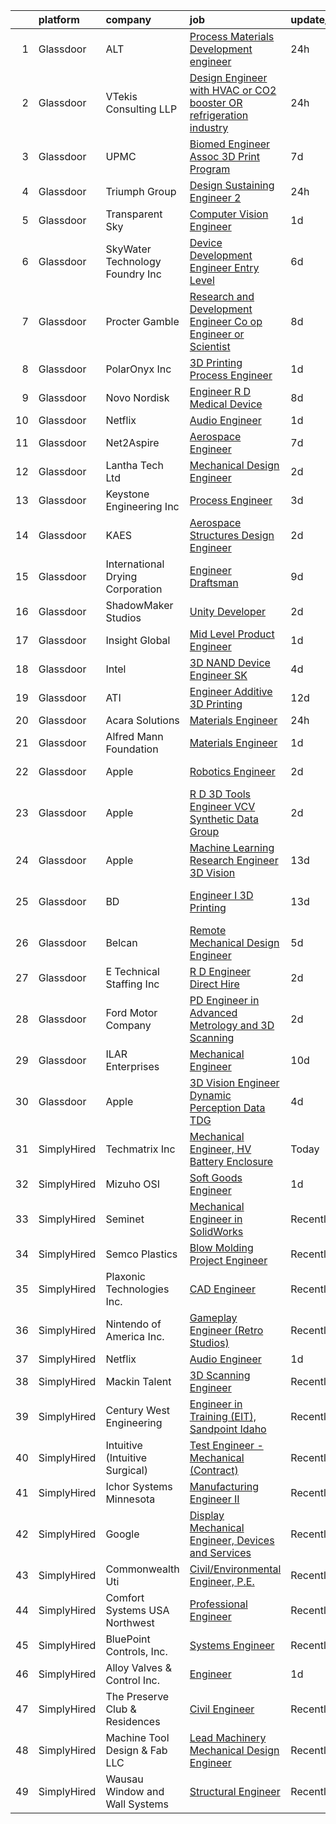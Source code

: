 

|    | platform    | company                          | job                                                                                                                                                                                                                                                                                                                                                                                                                                                                                                                                                                                                                                                                                                                                                                                                                                                                                                                                                                                                                                                                                                                                                                                                                                                                                                                                                                                               | update_time   | location                   |
|---:|:------------|:---------------------------------|:--------------------------------------------------------------------------------------------------------------------------------------------------------------------------------------------------------------------------------------------------------------------------------------------------------------------------------------------------------------------------------------------------------------------------------------------------------------------------------------------------------------------------------------------------------------------------------------------------------------------------------------------------------------------------------------------------------------------------------------------------------------------------------------------------------------------------------------------------------------------------------------------------------------------------------------------------------------------------------------------------------------------------------------------------------------------------------------------------------------------------------------------------------------------------------------------------------------------------------------------------------------------------------------------------------------------------------------------------------------------------------------------------|:--------------|:---------------------------|
|  1 | Glassdoor   | ALT                              | [Process Materials Development engineer](https://www.glassdoor.com/partner/jobListing.htm?pos=122&ao=1136043&s=58&guid=000001821f90e63695196bed63f1558b&src=GD_JOB_AD&t=SR&vt=w&cs=1_ba7e1c3d&cb=1658386966641&jobListingId=1008018768127&jrtk=3-0-1g8fp1pno2hen001-1g8fp1po5g4er800-9b757e6aea5ef93c-)                                                                                                                                                                                                                                                                                                                                                                                                                                                                                                                                                                                                                                                                                                                                                                                                                                                                                                                                                                                                                                                                                           | 24h           | Santa Barbara, CA          |
|  2 | Glassdoor   | VTekis Consulting LLP            | [Design Engineer with HVAC or CO2 booster OR refrigeration industry](https://www.glassdoor.com/partner/jobListing.htm?pos=127&ao=1136043&s=58&guid=000001821f90e63695196bed63f1558b&src=GD_JOB_AD&t=SR&vt=w&cs=1_a815d22b&cb=1658386966642&jobListingId=1008018894578&jrtk=3-0-1g8fp1pno2hen001-1g8fp1po5g4er800-f00140fe4a55f089-)                                                                                                                                                                                                                                                                                                                                                                                                                                                                                                                                                                                                                                                                                                                                                                                                                                                                                                                                                                                                                                                               | 24h           | Conyers, GA                |
|  3 | Glassdoor   | UPMC                             | [Biomed Engineer  Assoc 3D Print Program](https://www.glassdoor.com/partner/jobListing.htm?pos=119&ao=1136043&s=58&guid=000001821f90e63695196bed63f1558b&src=GD_JOB_AD&t=SR&vt=w&cs=1_9d14b1f5&cb=1658386966640&jobListingId=1008003762431&jrtk=3-0-1g8fp1pno2hen001-1g8fp1po5g4er800-3137e57893fddb60-)                                                                                                                                                                                                                                                                                                                                                                                                                                                                                                                                                                                                                                                                                                                                                                                                                                                                                                                                                                                                                                                                                          | 7d            | Pittsburgh, PA             |
|  4 | Glassdoor   | Triumph Group                    | [Design Sustaining Engineer 2](https://www.glassdoor.com/partner/jobListing.htm?pos=130&ao=1136043&s=58&guid=000001821f90e63695196bed63f1558b&src=GD_JOB_AD&t=SR&vt=w&cs=1_a2d0248b&cb=1658386966642&jobListingId=1008018391550&jrtk=3-0-1g8fp1pno2hen001-1g8fp1po5g4er800-0d1de5c25e49601f-)                                                                                                                                                                                                                                                                                                                                                                                                                                                                                                                                                                                                                                                                                                                                                                                                                                                                                                                                                                                                                                                                                                     | 24h           | Park City, UT              |
|  5 | Glassdoor   | Transparent Sky                  | [Computer Vision Engineer](https://www.glassdoor.com/partner/jobListing.htm?pos=102&ao=1110586&s=58&guid=000001821f90e63695196bed63f1558b&src=GD_JOB_AD&t=SR&vt=w&ea=1&cs=1_775247ef&cb=1658386966638&jobListingId=1008014503690&cpc=1120CD366D53BFD9&jrtk=3-0-1g8fp1pno2hen001-1g8fp1po5g4er800-a7708b093ce357b8--6NYlbfkN0DAwgduWqBP7ymGN-lTADpinz2i-23XbRAyg5ywqS-MDfYRIU0B2snNlMTm7Mvj1VS2oNICVM18BAhIzGhyy0B9acOPktg1RkCWI4EPtSxnSp7D_NKkgNqLa_jPivaLafOGr3giEN4-v3wLooakYB-72W_72ed-4LY3vh5-D_GWcWl5rCesOrzrZRiE4d7XXObECrwO6y9GrLwPjrU5Gun5BXPhKxCXXxDLq7biJ5DmVSE9Ue11a9_abn3qFFgXEmgfeZ6s_lxUchcbZy4aZ5JqfA-YmWaigySSHUhmRPzfIx8JCswWh4m8OLZ6M9gY_2SzSmRpBEIcxZBdGXW0misWm4bc4Hprhz4t-IuGE7MoOchHTjTUhFR9tDiO2HiIa67dJo4k8JKa2oPTy6zX4qH7p72ANX2_2aPzkYSBhn_YzQWxcejZ3960Ic7LnUgZeLD9KN6hnlw6goTQL5QgoBy9dcx-c2U33qMkuWgE3FDbTKWcL6D5SSy5_1OEmm8rbvc%3D)                                                                                                                                                                                                                                                                                                                                                                                                                                                                                                                                 | 1d            | Albuquerque, NM            |
|  6 | Glassdoor   | SkyWater Technology Foundry  Inc | [Device Development Engineer   Entry Level](https://www.glassdoor.com/partner/jobListing.htm?pos=125&ao=1136043&s=58&guid=000001821f90e63695196bed63f1558b&src=GD_JOB_AD&t=SR&vt=w&ea=1&cs=1_5f4d6e8d&cb=1658386966642&jobListingId=1008006137778&jrtk=3-0-1g8fp1pno2hen001-1g8fp1po5g4er800-73eb5bd4753d75ef-)                                                                                                                                                                                                                                                                                                                                                                                                                                                                                                                                                                                                                                                                                                                                                                                                                                                                                                                                                                                                                                                                                   | 6d            | Bloomington, MN            |
|  7 | Glassdoor   | Procter   Gamble                 | [Research and Development Engineer   Co op   Engineer or Scientist](https://www.glassdoor.com/partner/jobListing.htm?pos=110&ao=1136043&s=58&guid=000001821f90e63695196bed63f1558b&src=GD_JOB_AD&t=SR&vt=w&cs=1_3cab3773&cb=1658386966639&jobListingId=1008000539005&jrtk=3-0-1g8fp1pno2hen001-1g8fp1po5g4er800-790759f4fcf52c62-)                                                                                                                                                                                                                                                                                                                                                                                                                                                                                                                                                                                                                                                                                                                                                                                                                                                                                                                                                                                                                                                                | 8d            | Mason, OH                  |
|  8 | Glassdoor   | PolarOnyx  Inc                   | [3D Printing Process Engineer](https://www.glassdoor.com/partner/jobListing.htm?pos=121&ao=1136043&s=58&guid=000001821f90e63695196bed63f1558b&src=GD_JOB_AD&t=SR&vt=w&ea=1&cs=1_797fda23&cb=1658386966641&jobListingId=1008014865549&jrtk=3-0-1g8fp1pno2hen001-1g8fp1po5g4er800-8e7b559ff228c67b-)                                                                                                                                                                                                                                                                                                                                                                                                                                                                                                                                                                                                                                                                                                                                                                                                                                                                                                                                                                                                                                                                                                | 1d            | Chapel Hill, NC            |
|  9 | Glassdoor   | Novo Nordisk                     | [Engineer   R D  Medical Device](https://www.glassdoor.com/partner/jobListing.htm?pos=112&ao=1136043&s=58&guid=000001821f90e63695196bed63f1558b&src=GD_JOB_AD&t=SR&vt=w&cs=1_2c21306d&cb=1658386966639&jobListingId=1008000809727&jrtk=3-0-1g8fp1pno2hen001-1g8fp1po5g4er800-87aaeb9893a5c5cb-)                                                                                                                                                                                                                                                                                                                                                                                                                                                                                                                                                                                                                                                                                                                                                                                                                                                                                                                                                                                                                                                                                                   | 8d            | Fremont, CA                |
| 10 | Glassdoor   | Netflix                          | [Audio Engineer](https://www.glassdoor.com/partner/jobListing.htm?pos=109&ao=1136043&s=58&guid=000001821f90e63695196bed63f1558b&src=GD_JOB_AD&t=SR&vt=w&cs=1_486a8e88&cb=1658386966639&jobListingId=1008015997451&jrtk=3-0-1g8fp1pno2hen001-1g8fp1po5g4er800-f56fa1ba437b8b5b-)                                                                                                                                                                                                                                                                                                                                                                                                                                                                                                                                                                                                                                                                                                                                                                                                                                                                                                                                                                                                                                                                                                                   | 1d            | Remote                     |
| 11 | Glassdoor   | Net2Aspire                       | [Aerospace Engineer](https://www.glassdoor.com/partner/jobListing.htm?pos=118&ao=1136043&s=58&guid=000001821f90e63695196bed63f1558b&src=GD_JOB_AD&t=SR&vt=w&ea=1&cs=1_a4c530aa&cb=1658386966640&jobListingId=1008002742890&jrtk=3-0-1g8fp1pno2hen001-1g8fp1po5g4er800-e54aa9beed99a5e6-)                                                                                                                                                                                                                                                                                                                                                                                                                                                                                                                                                                                                                                                                                                                                                                                                                                                                                                                                                                                                                                                                                                          | 7d            | Remote                     |
| 12 | Glassdoor   | Lantha Tech Ltd                  | [Mechanical Design Engineer](https://www.glassdoor.com/partner/jobListing.htm?pos=101&ao=1110586&s=58&guid=000001821f90e63695196bed63f1558b&src=GD_JOB_AD&t=SR&vt=w&ea=1&cs=1_3378f267&cb=1658386966638&jobListingId=1008012322344&cpc=4F748F1840550ABC&jrtk=3-0-1g8fp1pno2hen001-1g8fp1po5g4er800-aecc4682727bf823--6NYlbfkN0BD1JV-se38CEFi7g6uJJMAHXE9ewcbs8A4sdF_2S3hfZ23yw9VajU8yHFHM63xIRrwBEozH-3pW9nU0kxSn3bT2QZw6Q0YWC1RfXEiE2anNEGKUMCSLsSbS5DUK3djX51mMWlHekCWnLLIqcsDQmRKAl27oIbOCSIuwfPMweDWnXCNU4ih7nujdrd0TKBNd_HcX5CESsTk-wBKxhGWGhyCdku1K33WQwG5TRPqF-JfCdC3zXzI744vpYRQ-DOhn98vsCI1PHdWiPwcELIqRuSl8cTvz4Bo4z_yyO6dS_XEM4H6DIqZA6Kd0STjaeJLsOng9JH9XW-jkfxzVstoWiZuR7oJQjN5_NY3ErMZOvsJIYjL_Wv6jwKtjceHKYlHnOFxISzbTx70js3NbR0GLykp8S-aB_eTRXW9uUmstKsAFaaSxwBIie5lVVlRuGnr8CyH6O7LcPGJlCDv6iFo6Rc4j3zcOEbVgnxEal8mdjlCkzwFinLOuZz1mgTyCbpRB4M%3D)                                                                                                                                                                                                                                                                                                                                                                                                                                                                                                                               | 2d            | Remote                     |
| 13 | Glassdoor   | Keystone Engineering Inc         | [Process Engineer](https://www.glassdoor.com/partner/jobListing.htm?pos=124&ao=1136043&s=58&guid=000001821f90e63695196bed63f1558b&src=GD_JOB_AD&t=SR&vt=w&ea=1&cs=1_d4c9fb6e&cb=1658386966642&jobListingId=1008010171508&jrtk=3-0-1g8fp1pno2hen001-1g8fp1po5g4er800-fd3f6deeea448a41-)                                                                                                                                                                                                                                                                                                                                                                                                                                                                                                                                                                                                                                                                                                                                                                                                                                                                                                                                                                                                                                                                                                            | 3d            | Houston, TX                |
| 14 | Glassdoor   | KAES                             | [Aerospace Structures Design Engineer](https://www.glassdoor.com/partner/jobListing.htm?pos=114&ao=1136043&s=58&guid=000001821f90e63695196bed63f1558b&src=GD_JOB_AD&t=SR&vt=w&ea=1&cs=1_edd78e40&cb=1658386966640&jobListingId=1008013152395&jrtk=3-0-1g8fp1pno2hen001-1g8fp1po5g4er800-34b2477034482aed-)                                                                                                                                                                                                                                                                                                                                                                                                                                                                                                                                                                                                                                                                                                                                                                                                                                                                                                                                                                                                                                                                                        | 2d            | Remote                     |
| 15 | Glassdoor   | International Drying Corporation | [Engineer Draftsman](https://www.glassdoor.com/partner/jobListing.htm?pos=128&ao=1136043&s=58&guid=000001821f90e63695196bed63f1558b&src=GD_JOB_AD&t=SR&vt=w&ea=1&cs=1_92fdb2c6&cb=1658386966642&jobListingId=1007998191651&jrtk=3-0-1g8fp1pno2hen001-1g8fp1po5g4er800-402d25b1d4e89d5a-)                                                                                                                                                                                                                                                                                                                                                                                                                                                                                                                                                                                                                                                                                                                                                                                                                                                                                                                                                                                                                                                                                                          | 9d            | Huntley, IL                |
| 16 | Glassdoor   | ShadowMaker Studios              | [Unity Developer](https://www.glassdoor.com/partner/jobListing.htm?pos=123&ao=1136043&s=58&guid=000001821f90e63695196bed63f1558b&src=GD_JOB_AD&t=SR&vt=w&ea=1&cs=1_3f7f5955&cb=1658386966641&jobListingId=1008012133994&jrtk=3-0-1g8fp1pno2hen001-1g8fp1po5g4er800-47599d259b71b965-)                                                                                                                                                                                                                                                                                                                                                                                                                                                                                                                                                                                                                                                                                                                                                                                                                                                                                                                                                                                                                                                                                                             | 2d            | Remote                     |
| 17 | Glassdoor   | Insight Global                   | [Mid Level Product Engineer](https://www.glassdoor.com/partner/jobListing.htm?pos=107&ao=1110586&s=58&guid=000001821f90e63695196bed63f1558b&src=GD_JOB_AD&t=SR&vt=w&ea=1&cs=1_bca0b0d0&cb=1658386966639&jobListingId=1008015552685&cpc=8795CF9063CD573D&jrtk=3-0-1g8fp1pno2hen001-1g8fp1po5g4er800-807097327361fcf7--6NYlbfkN0BKkHZu3wF05EeDimN_p6sYpKCMArvwa95YdH7UpkaBCkTAlOdu2lVgOjnIvSmYTqclLnow-A6yg8X3gUklNeEGLdp2BsYXaipN_P-jcynxMyJ7npV4Aw_NOSw3ewiJ5DYCv9VWwW1sCodpjcbM1Jzlib-NMjkMyK762SoRqWs0Wl6pLgfLxBU-JfVhW3eSGe-1iHMhD5fdanRuUSrkzasHzYIX0mr_x1-kEAEGycHxWnXzrI5wQ5e_zC7hmBuq1x4nzjLguWLrLEYkOCjPfb23be2rwP416ZYVMS9eKqzvbK48Ba0fjZinG7QgjTja4UNVb9Tha1UovpnI8XV1_8Ya3tAMwamd31rh0n5t2dlTSmOtvcoLdgyJ8NndhhJ4I-sT_6r-DBBWXD4L_y1uaJ4dccs6dyj2NNoFvvSerDeERSeHWcwVmiWYw-bFO0ynKRSOwGCOYyAqIKqfmmoCiD_PN10g6yJE_PmdpYhKL3j9J_BC3q6euHe7qpcnk-BgGoSCYvutAqt_EQ%3D%3D)                                                                                                                                                                                                                                                                                                                                                                                                                                                                                                                 | 1d            | Remote                     |
| 18 | Glassdoor   | Intel                            | [3D NAND Device Engineer  SK ](https://www.glassdoor.com/partner/jobListing.htm?pos=111&ao=1136043&s=58&guid=000001821f90e63695196bed63f1558b&src=GD_JOB_AD&t=SR&vt=w&cs=1_e6134053&cb=1658386966639&jobListingId=1008009431771&jrtk=3-0-1g8fp1pno2hen001-1g8fp1po5g4er800-747effcda1858362-)                                                                                                                                                                                                                                                                                                                                                                                                                                                                                                                                                                                                                                                                                                                                                                                                                                                                                                                                                                                                                                                                                                     | 4d            | Santa Clara, CA            |
| 19 | Glassdoor   | ATI                              | [Engineer  Additive   3D Printing ](https://www.glassdoor.com/partner/jobListing.htm?pos=113&ao=1136043&s=58&guid=000001821f90e63695196bed63f1558b&src=GD_JOB_AD&t=SR&vt=w&ea=1&cs=1_b4660602&cb=1658386966640&jobListingId=1007993265996&jrtk=3-0-1g8fp1pno2hen001-1g8fp1po5g4er800-09df6aad6b922a88-)                                                                                                                                                                                                                                                                                                                                                                                                                                                                                                                                                                                                                                                                                                                                                                                                                                                                                                                                                                                                                                                                                           | 12d           | New Britain, CT            |
| 20 | Glassdoor   | Acara Solutions                  | [Materials Engineer](https://www.glassdoor.com/partner/jobListing.htm?pos=105&ao=1110586&s=58&guid=000001821f90e63695196bed63f1558b&src=GD_JOB_AD&t=SR&vt=w&ea=1&cs=1_cd7d9c6d&cb=1658386966639&jobListingId=1008018546390&cpc=C19BE7EA145E205E&jrtk=3-0-1g8fp1pno2hen001-1g8fp1po5g4er800-34b357b4be3f912a--6NYlbfkN0BQuJXpfawXtfhwzLerQhC04iCxGrelUvn_xttDeop7CMmG32gURwRxhPm_v2B23n5OkrYe1TiIdkO6EmcEcVTHD25pCVlcYI9kr9vi05nYSWAbVfogRAqiCvzf33szoFmUWV3Ffu2WK00wBm-pDFyUhS3nVX12V-emr8oL6KeZ6X8iF9BMG2vmt6fP8iKcGA4a1LW5ks-LGeDeKbF4LeNjIhoTkQgb6E9wurGnuPtRkb7irirFBlKchua1aN3IhpmtK4GYt2R6nCP5ed4_0KgULdIAW8r1CP7VfqiNxD6D7e0mvLm9pxmf6Uq8zat5fI_-y-K2-Mt7ewn2x0dBFcm60RZr7yqcLR6V7F3RCUSWp-XNof94fZFhZsZjFmR0jJr39ZcvBe3ycq0WFAdSB8HSeyn7xl5wgxdp0Y4JZJ63Ln4E0X2KS9lfSLHPPkwi9sEDTd4eItRo7EbxrYOq6QQTYs3ClQw9OUzFVTZjSHgNTIiWHDWHk7wfN5OgGaUDPX4EeRp7AqOuD_d4S_EV-ggVcy8lYPzTVclmsqNULkCFbsUfBxymFzSyao-7ZWxcOAmJJD-dUvbni_n9paY7o3ge98_bxLY3NmzXeIHYGXXsF_g0o-kvFuiPn0SK0ZNasQkYdxUdPXP86ExiZkXXbT-HGcFP0N-T_tyzNSwbNT1MASrBZqjOAgeFlGh4Ddi_CyG0f_E7ozsO383Bs9okHZwdbTmdIyeC6Ys%3D)                                                                                                                                                                                                                                                                                                       | 24h           | Valencia, CA               |
| 21 | Glassdoor   | Alfred Mann Foundation           | [Materials Engineer](https://www.glassdoor.com/partner/jobListing.htm?pos=103&ao=1110586&s=58&guid=000001821f90e63695196bed63f1558b&src=GD_JOB_AD&t=SR&vt=w&ea=1&cs=1_826efca2&cb=1658386966638&jobListingId=1008015500863&cpc=AD396490361E83B7&jrtk=3-0-1g8fp1pno2hen001-1g8fp1po5g4er800-7eb41e2c088ba521--6NYlbfkN0AuWoNI2TjmWGQXqGGc-tLVRarSKFndTjm8tWFmeSAGlMDtvH75jVYaMytDLugdxpCFlBhpRM7O37HLqVeTKItlQUzd0ymBolo4wcb-KLofs6p232ydephXklkTAZFpu0SEByAqfksMINFG6_Fefg49WRD4-quZzxEh1iW-7F-X7yGkKlVgAUEn4VmcfhawOqyyJm8BMZViaT5VQfg2sMv-fHt9tTfLaMtIbmWvLR4z2mGJv1mES55pDbeo84xPdzn75MLIvxJxbZZGljHfkP0bcA__D3oDQ9nhnFrR6VZo7GW2oHeAAiI-8-m7cgmsck1vHIqh_p-LY-CcqcgSkhvJi1ASccFdZZsJPEjWob_OgIrFhC_nWmu5QlBXikHTIzsFbcicc6iaV8pwczN55UUhV-iTKqNkPzq6ZlvSPJUlF1capu36F4C8_mhI_EgT5npgtKkeOOK3dri90S6GYCAROk9RR9XCgIflgfjsNfpnf_IYggqpp3d6mdAVRSyIchztPepWCN0EMU7CPk_1NA5K)                                                                                                                                                                                                                                                                                                                                                                                                                                                                                                                     | 1d            | Valencia, CA               |
| 22 | Glassdoor   | Apple                            | [Robotics Engineer](https://www.glassdoor.com/partner/jobListing.htm?pos=116&ao=1136043&s=58&guid=000001821f90e63695196bed63f1558b&src=GD_JOB_AD&t=SR&vt=w&cs=1_5fb5f8ac&cb=1658386966640&jobListingId=1008011764428&jrtk=3-0-1g8fp1pno2hen001-1g8fp1po5g4er800-c7eac03d9084a2df-)                                                                                                                                                                                                                                                                                                                                                                                                                                                                                                                                                                                                                                                                                                                                                                                                                                                                                                                                                                                                                                                                                                                | 2d            | Cupertino, CA              |
| 23 | Glassdoor   | Apple                            | [R D 3D Tools Engineer  VCV Synthetic Data Group](https://www.glassdoor.com/partner/jobListing.htm?pos=104&ao=1110586&s=58&guid=000001821f90e63695196bed63f1558b&src=GD_JOB_AD&t=SR&vt=w&cs=1_95c3f0c1&cb=1658386966638&jobListingId=1008011631925&cpc=6FC5BA77C9A4CD78&jrtk=3-0-1g8fp1pno2hen001-1g8fp1po5g4er800-4df676c2e13f7c6f--6NYlbfkN0BvKrLyj5gPmtZO9T8euul8TCxuuKNOtzRJOomxnwSEodTz2Bc-sPZl8WPllYOnI2jRAwbqYtCDSM2NaypT2bv9zNRDusitbExnmh9yaDCWqtVlBcCtkUdwsrkNbXEo9iMcl4JyRDwD_dHGsCaOtQuxQRUde536nTFcfviIrUnxMBCwsCuCLpQNn2MIORIorb3sg97RBZ8bQpwrvXdTKEB2NG0eCejcl_HnTuOazbIeBeKhiglRg4esoEF2Fu2RcI0Y9INiagZGP4-XEQHEIqco9ATTn3hO2dK5hqLHRVdXAyYQCOcOipwz0Xu5IdHIoM-Kgk7JQxjYGwG9tU7VQBgs1AWPqgJ6DYHyCCDSuQbeuN_EYkArwceKPzUSBah6hPa5Eu3Nn-vQdsah-g2mNUZNy35stezM_x95-_K945bA_o1ryiif0UaqsOeI_zVjuy557vgIDJYEyQOWMmbfVhfZlKfa99YYI1vPTn5xcFPrRWyOXoF3M4Io9hLefWe3H9SC6pXcdccR4QfTv6oJW9hUdEj21caiv2BVda2b56sC13R-Xkgby42ByahKRFv6h9c9pJ4xGlWZpwP-1VIE90A9QS1_hmg9Wi2bw_WWcGp9hzseYmRUdrm59zW6mz4eMrsxNAs2V-GHje-bB-4sKU-WRTQHabrUj4gtqaDiTAWgc1STVRz5siANiglDQWQsk3-yFDxXOBATOyH3Q1LQLIkczxo365Fm0XPMk9gU-9-nV3bnN0WEVUoOv2OOQKXHcwhhasajj85RDuRHVz8scDLGeXc8LcOe7xT_s-j2Uf17sb6OPP7nHKPM_AubH620xctZ_PVqTJ_SbkmeFlWbSLRsM5NTVsIqxnWCBnbv2sjN8ZVtg19WUWP7HLt6PSUZJ-PQm1vCmkASpQPPLFd_taAKk_2uL6nEFj6_GzB2vsel9KN-tIHkKC8IfTeTbyam27RuhGPZgOTFxnIxQRW62BJPDq3POlY8H1kHjRt1T5ZIlw%3D%3D) | 2d            | San Diego, CA              |
| 24 | Glassdoor   | Apple                            | [Machine Learning Research Engineer   3D Vision](https://www.glassdoor.com/partner/jobListing.htm?pos=120&ao=1136043&s=58&guid=000001821f90e63695196bed63f1558b&src=GD_JOB_AD&t=SR&vt=w&cs=1_8b2a1509&cb=1658386966641&jobListingId=1007991720706&jrtk=3-0-1g8fp1pno2hen001-1g8fp1po5g4er800-15cfa3813f5aea83-)                                                                                                                                                                                                                                                                                                                                                                                                                                                                                                                                                                                                                                                                                                                                                                                                                                                                                                                                                                                                                                                                                   | 13d           | Cupertino, CA              |
| 25 | Glassdoor   | BD                               | [Engineer I   3D Printing](https://www.glassdoor.com/partner/jobListing.htm?pos=129&ao=1136043&s=58&guid=000001821f90e63695196bed63f1558b&src=GD_JOB_AD&t=SR&vt=w&cs=1_1f93bcb2&cb=1658386966642&jobListingId=1007989916477&jrtk=3-0-1g8fp1pno2hen001-1g8fp1po5g4er800-dba014a7359e2a6c-)                                                                                                                                                                                                                                                                                                                                                                                                                                                                                                                                                                                                                                                                                                                                                                                                                                                                                                                                                                                                                                                                                                         | 13d           | Research Triangle Park, NC |
| 26 | Glassdoor   | Belcan                           | [ Remote Mechanical Design Engineer](https://www.glassdoor.com/partner/jobListing.htm?pos=106&ao=1110586&s=58&guid=000001821f90e63695196bed63f1558b&src=GD_JOB_AD&t=SR&vt=w&ea=1&cs=1_260f821b&cb=1658386966639&jobListingId=1008009121860&cpc=0C139D4CAD5A6DB2&jrtk=3-0-1g8fp1pno2hen001-1g8fp1po5g4er800-0b259f0cbec7af37--6NYlbfkN0DXzDzZ1Oulz9LSjzVbF8otUHEujJfFPwzVdyJWZPnyGP21i8g1idx-A-BThzGW7o92tXPgYQrtREZMYWaXwD7nICb6dMDZfgCo1S-EjGDQbHhcK6wXMAgBwyuFcThMLQbZ98ygRLJzBYEVP1iqCZa9T_doEXvbXW-eNWw2M6tJWdNYX1w130Zz7Gwg2QD0UIgxr7mtxLPYtRq0cYayr7ElEOEvEYz5z_hV-XZATeB27EyfTCcfXWcUhSwcjKwohHXMXW2a_GU9GZPpmWOCG_UwZRjJJlRN7IGOXh6BbdhLqRoEm3M9siCuKifIvG0H9fgjamj_0D4ukzskoDvqvFIzevymmMdXYGaYD1L549WkJ-PKQ11BT5RkmJLBnJujtWTlylPQ-jebkRqwRPEDCYUlA6pYvnAsoOjTUuTTaEiC_6yJ902JP5sIXwqDBmALqPRNAoGu3__55Sya3YV6oLc-QVtlyic7UAujwxZm3PjzYQi3_X7jTIqCm-Ndt97sn_F8Gn16e6-VJ5rqkNNqiEFazSNStZx5spG78TFc8Bve5iynDIi-Zw7hzHbGZvoySIlUQGIUDb46D-8w1CHSyPM9IRNJPziYjo4yl_-mbvbYo28jdB6YZAZIlZdQyzf1GBUZhjUHdro0-2TjloBwMNJndDIFhg7e6jEgnZACvWtCFUcVp3ZKQIUyLjfG_Oyqrx8S7II5sEoMvZSjwsMAbhQfKQH9uoMwKRKeGvW2fr3XR8Tlr6RcZOjKYLuWqoTDnJqam3ckvmKo8OvFeg6pbWOYtqoJfHB6ukG94AIU995aOw%3D%3D)                                                                                                                                                                                                         | 5d            | Remote                     |
| 27 | Glassdoor   | E Technical Staffing Inc         | [R D Engineer   Direct Hire](https://www.glassdoor.com/partner/jobListing.htm?pos=108&ao=1110586&s=58&guid=000001821f90e63695196bed63f1558b&src=GD_JOB_AD&t=SR&vt=w&ea=1&cs=1_134440ff&cb=1658386966639&jobListingId=1008011856365&cpc=2CAED5C921A5F994&jrtk=3-0-1g8fp1pno2hen001-1g8fp1po5g4er800-8e53d3e0acca2d09--6NYlbfkN0BzewWZAvHrP33pFa8rqSYdBADwU_6W433UX-ZzU7DkomS7OpghFS-EYy12EFEyES5OlfJiixyVll3i0oMpb4C9WIzbFM5yzvoVTyOmUPome8riaASjfQ-rilu-rEmK1mSLoiFyT4xS9vUxKOugSAUMcKURKahfP9GnDevl4fWHtKUz9w-250jLx7GId8wYmB1mCXnimUgJdHMJD5x_KKxRn1cDBTBU-Ym6l3Qn-kIxGq1rFK3Gq6JiqTdT41pfZHs830sqyHFKQCyUWJMN8e6Dr5rbk_y-0gYvznSuVPVMsvwyXJPJ1-5-0qxpqU5vscLUMDnZoQoNv_ctbmQZEYv2rUOjeDAXEBWdwVc5LRp-JsMip7iybbXuHSbh7vLlD7_lzCU2rZiI6hwGBS1qFkhJxEYlxHOnwWWaxYa9sOMgpW51Ii0SwNv51liEkuqp-EYg14mb5gnx7F1PNakS2Bf2zj1jHn57iKBtZjDpuupegUUxH8Urn9ls8Sk7JPxBrn-hRGP9Ztbafg%3D%3D)                                                                                                                                                                                                                                                                                                                                                                                                                                                                                                                 | 2d            | Saint Paul, MN             |
| 28 | Glassdoor   | Ford Motor Company               | [PD Engineer in Advanced Metrology and 3D Scanning](https://www.glassdoor.com/partner/jobListing.htm?pos=115&ao=1136043&s=58&guid=000001821f90e63695196bed63f1558b&src=GD_JOB_AD&t=SR&vt=w&cs=1_00b5c1ab&cb=1658386966640&jobListingId=1008012946092&jrtk=3-0-1g8fp1pno2hen001-1g8fp1po5g4er800-16229fc09445a4d3-)                                                                                                                                                                                                                                                                                                                                                                                                                                                                                                                                                                                                                                                                                                                                                                                                                                                                                                                                                                                                                                                                                | 2d            | Dearborn, MI               |
| 29 | Glassdoor   | ILAR Enterprises                 | [Mechanical Engineer](https://www.glassdoor.com/partner/jobListing.htm?pos=126&ao=1136043&s=58&guid=000001821f90e63695196bed63f1558b&src=GD_JOB_AD&t=SR&vt=w&ea=1&cs=1_f8894490&cb=1658386966642&jobListingId=1007995149305&jrtk=3-0-1g8fp1pno2hen001-1g8fp1po5g4er800-4d367136f70c4f0e-)                                                                                                                                                                                                                                                                                                                                                                                                                                                                                                                                                                                                                                                                                                                                                                                                                                                                                                                                                                                                                                                                                                         | 10d           | Remote                     |
| 30 | Glassdoor   | Apple                            | [3D Vision Engineer   Dynamic Perception Data  TDG ](https://www.glassdoor.com/partner/jobListing.htm?pos=117&ao=1136043&s=58&guid=000001821f90e63695196bed63f1558b&src=GD_JOB_AD&t=SR&vt=w&cs=1_d4067785&cb=1658386966640&jobListingId=1008010052789&jrtk=3-0-1g8fp1pno2hen001-1g8fp1po5g4er800-436502ffcea87165-)                                                                                                                                                                                                                                                                                                                                                                                                                                                                                                                                                                                                                                                                                                                                                                                                                                                                                                                                                                                                                                                                               | 4d            | Cupertino, CA              |
| 31 | SimplyHired | Techmatrix Inc                   | [Mechanical Engineer, HV Battery Enclosure](https://www.simplyhired.com/job/kBOvCQH6tvNEdGH0JPiAa-fDmoJEglgPmoDTjvGQRekFX3IBNhyr2g?q=3d+engineer)                                                                                                                                                                                                                                                                                                                                                                                                                                                                                                                                                                                                                                                                                                                                                                                                                                                                                                                                                                                                                                                                                                                                                                                                                                                 | Today         | Newark, CA                 |
| 32 | SimplyHired | Mizuho OSI                       | [Soft Goods Engineer](https://www.simplyhired.com/job/Nhxscx0KT63dhefWNTIQIb8x4wq-H_pBzfjwfYDae6WcvBdzZi2Srg?q=3d+engineer)                                                                                                                                                                                                                                                                                                                                                                                                                                                                                                                                                                                                                                                                                                                                                                                                                                                                                                                                                                                                                                                                                                                                                                                                                                                                       | 1d            | Union City, CA             |
| 33 | SimplyHired | Seminet                          | [Mechanical Engineer in SolidWorks](https://www.simplyhired.com/job/ARGT7O6br9E1NXWSY5LWklw_nx88BuyYSPDmKSPObrEBHKg5ol7i8g?q=3d+engineer)                                                                                                                                                                                                                                                                                                                                                                                                                                                                                                                                                                                                                                                                                                                                                                                                                                                                                                                                                                                                                                                                                                                                                                                                                                                         | Recently      | San Jose, CA               |
| 34 | SimplyHired | Semco Plastics                   | [Blow Molding Project Engineer](https://www.simplyhired.com/job/iYdNhW14fD-5GM0yp_F_YRD-uM-e8suXWgG2e14ba89fsXplwu5OoQ?q=3d+engineer)                                                                                                                                                                                                                                                                                                                                                                                                                                                                                                                                                                                                                                                                                                                                                                                                                                                                                                                                                                                                                                                                                                                                                                                                                                                             | Recently      | St. Louis, MO              |
| 35 | SimplyHired | Plaxonic Technologies Inc.       | [CAD Engineer](https://www.simplyhired.com/job/lJydaGONd-W9AxGv9Qv8Q66V7xx7GzAaFwXqFicqmioaiQeQmnSGBA?q=3d+engineer)                                                                                                                                                                                                                                                                                                                                                                                                                                                                                                                                                                                                                                                                                                                                                                                                                                                                                                                                                                                                                                                                                                                                                                                                                                                                              | Recently      | Remote                     |
| 36 | SimplyHired | Nintendo of America Inc.         | [Gameplay Engineer (Retro Studios)](https://www.simplyhired.com/job/RXxzIoAeaDRV6ton4wJCw_2l-kYNgcb9FBFGNd4x_0QzHQ5r7p7RFA?q=3d+engineer)                                                                                                                                                                                                                                                                                                                                                                                                                                                                                                                                                                                                                                                                                                                                                                                                                                                                                                                                                                                                                                                                                                                                                                                                                                                         | Recently      | Austin, TX                 |
| 37 | SimplyHired | Netflix                          | [Audio Engineer](https://www.simplyhired.com/job/ELEu16njbw4eoM7hZqdqom0db5Eja9t4pkcqX1CQallZHl4yUsY02g?q=3d+engineer)                                                                                                                                                                                                                                                                                                                                                                                                                                                                                                                                                                                                                                                                                                                                                                                                                                                                                                                                                                                                                                                                                                                                                                                                                                                                            | 1d            | Remote                     |
| 38 | SimplyHired | Mackin Talent                    | [3D Scanning Engineer](https://www.simplyhired.com/job/UeSWZYnX7kDOVG816trivtvjHS75T_9AJJvNnq8Gr6sqH_DlO5m1WA?q=3d+engineer)                                                                                                                                                                                                                                                                                                                                                                                                                                                                                                                                                                                                                                                                                                                                                                                                                                                                                                                                                                                                                                                                                                                                                                                                                                                                      | Recently      | Redmond, WA                |
| 39 | SimplyHired | Century West Engineering         | [Engineer in Training (EIT), Sandpoint Idaho](https://www.simplyhired.com/job/-MqFobxav84rIrU7_Oau2CGqJ0b99cXIbUdI26nioM1BRfsznmzEeQ?q=3d+engineer)                                                                                                                                                                                                                                                                                                                                                                                                                                                                                                                                                                                                                                                                                                                                                                                                                                                                                                                                                                                                                                                                                                                                                                                                                                               | Recently      | Sandpoint, ID              |
| 40 | SimplyHired | Intuitive (Intuitive Surgical)   | [Test Engineer - Mechanical (Contract)](https://www.simplyhired.com/job/jOBYyMr8YdBGgs8QFg_JzMxnma7TdCg7Gjugg5lo7Pajir63oK_2xQ?q=3d+engineer)                                                                                                                                                                                                                                                                                                                                                                                                                                                                                                                                                                                                                                                                                                                                                                                                                                                                                                                                                                                                                                                                                                                                                                                                                                                     | Recently      | Sunnyvale, CA              |
| 41 | SimplyHired | Ichor Systems Minnesota          | [Manufacturing Engineer II](https://www.simplyhired.com/job/XpLm4KpblEXrB_s-iCzKmUvZD-wWwhfk8yq83ZdypmXZUENIKyBdtw?q=3d+engineer)                                                                                                                                                                                                                                                                                                                                                                                                                                                                                                                                                                                                                                                                                                                                                                                                                                                                                                                                                                                                                                                                                                                                                                                                                                                                 | Recently      | Sauk Rapids, MN            |
| 42 | SimplyHired | Google                           | [Display Mechanical Engineer, Devices and Services](https://www.simplyhired.com/job/ZngFO4h9OqBEueCm0MptQvEmWuAmYu2PgRY6pzlnabNTkUOKPtzhUA?q=3d+engineer)                                                                                                                                                                                                                                                                                                                                                                                                                                                                                                                                                                                                                                                                                                                                                                                                                                                                                                                                                                                                                                                                                                                                                                                                                                         | Recently      | Mountain View, CA          |
| 43 | SimplyHired | Commonwealth Uti                 | [Civil/Environmental Engineer, P.E.](https://www.simplyhired.com/job/lZff-WFik9EF3bgqflLVuQdTm5fUj-X91ksD3QZJrw4NUmbMEZRs8g?q=3d+engineer)                                                                                                                                                                                                                                                                                                                                                                                                                                                                                                                                                                                                                                                                                                                                                                                                                                                                                                                                                                                                                                                                                                                                                                                                                                                        | Recently      | Saipan, MP                 |
| 44 | SimplyHired | Comfort Systems USA Northwest    | [Professional Engineer](https://www.simplyhired.com/job/dg2yWo59nXwbYARGgbP5lt01u7oy5q58ZyrmSmilkU2rgGlc7ZYD3Q?q=3d+engineer)                                                                                                                                                                                                                                                                                                                                                                                                                                                                                                                                                                                                                                                                                                                                                                                                                                                                                                                                                                                                                                                                                                                                                                                                                                                                     | Recently      | Woodinville, WA            |
| 45 | SimplyHired | BluePoint Controls, Inc.         | [Systems Engineer](https://www.simplyhired.com/job/Czg9p1CVLG8RuU-3j10XxyDaNlfXHYFSuY466-wfGIYBiAdc0qDk7w?q=3d+engineer)                                                                                                                                                                                                                                                                                                                                                                                                                                                                                                                                                                                                                                                                                                                                                                                                                                                                                                                                                                                                                                                                                                                                                                                                                                                                          | Recently      | Milpitas, CA               |
| 46 | SimplyHired | Alloy Valves & Control Inc.      | [Engineer](https://www.simplyhired.com/job/wxW5PTOxs97q4mc7rEOVChBTGdvqvUq2abwtk_g7_3Gqo37871d5cQ?q=3d+engineer)                                                                                                                                                                                                                                                                                                                                                                                                                                                                                                                                                                                                                                                                                                                                                                                                                                                                                                                                                                                                                                                                                                                                                                                                                                                                                  | 1d            | Santa Ana, CA              |
| 47 | SimplyHired | The Preserve Club & Residences   | [Civil Engineer](https://www.simplyhired.com/job/EPsyWxg6dJpEfVk8T0-_mkBNNU1ZvWmCJdnGb_1OuiPd4IJ7dFUBIQ?q=3d+engineer)                                                                                                                                                                                                                                                                                                                                                                                                                                                                                                                                                                                                                                                                                                                                                                                                                                                                                                                                                                                                                                                                                                                                                                                                                                                                            | Recently      | Richmond, RI               |
| 48 | SimplyHired | Machine Tool Design & Fab LLC    | [Lead Machinery Mechanical Design Engineer](https://www.simplyhired.com/job/s6-6ptlK8dzUkJdu4KCGsSBqY49t_zXmkx6T4fNs610DtAu3fiqI9A?q=3d+engineer)                                                                                                                                                                                                                                                                                                                                                                                                                                                                                                                                                                                                                                                                                                                                                                                                                                                                                                                                                                                                                                                                                                                                                                                                                                                 | Recently      | Fostoria, OH               |
| 49 | SimplyHired | Wausau Window and Wall Systems   | [Structural Engineer](https://www.simplyhired.com/job/7CELBNMXWKLIm5lgujfJ4k8xI1lAqEDegpCLJhQmGdfFyYuLp7N2sA?q=3d+engineer)                                                                                                                                                                                                                                                                                                                                                                                                                                                                                                                                                                                                                                                                                                                                                                                                                                                                                                                                                                                                                                                                                                                                                                                                                                                                       | Recently      | Monett, MO                 |